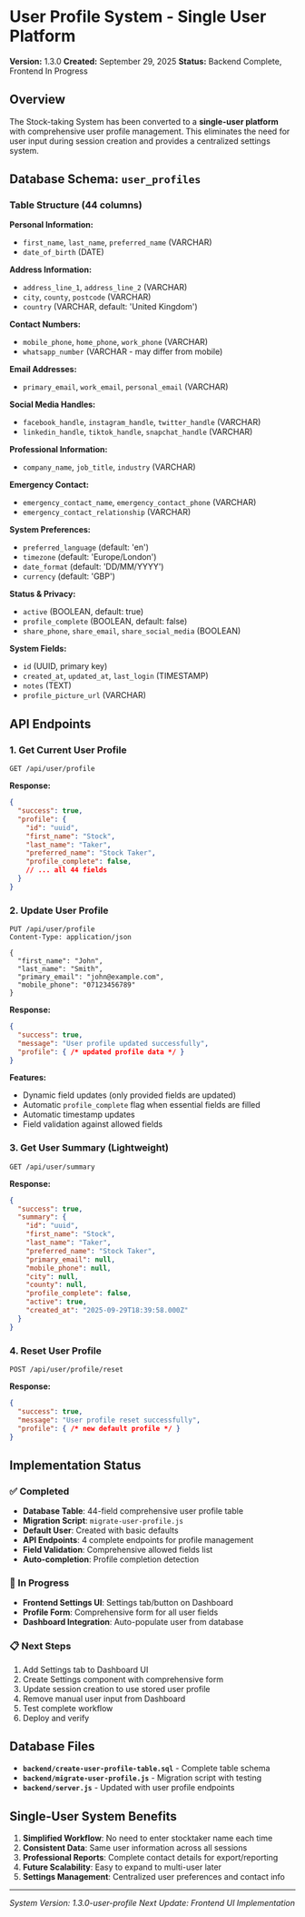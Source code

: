 # User Profile System - Single User Platform

**Version:** 1.3.0
**Created:** September 29, 2025
**Status:** Backend Complete, Frontend In Progress

## Overview

The Stock-taking System has been converted to a **single-user platform** with comprehensive user profile management. This eliminates the need for user input during session creation and provides a centralized settings system.

## Database Schema: `user_profiles`

### Table Structure (44 columns)

**Personal Information:**
- `first_name`, `last_name`, `preferred_name` (VARCHAR)
- `date_of_birth` (DATE)

**Address Information:**
- `address_line_1`, `address_line_2` (VARCHAR)
- `city`, `county`, `postcode` (VARCHAR)
- `country` (VARCHAR, default: 'United Kingdom')

**Contact Numbers:**
- `mobile_phone`, `home_phone`, `work_phone` (VARCHAR)
- `whatsapp_number` (VARCHAR - may differ from mobile)

**Email Addresses:**
- `primary_email`, `work_email`, `personal_email` (VARCHAR)

**Social Media Handles:**
- `facebook_handle`, `instagram_handle`, `twitter_handle` (VARCHAR)
- `linkedin_handle`, `tiktok_handle`, `snapchat_handle` (VARCHAR)

**Professional Information:**
- `company_name`, `job_title`, `industry` (VARCHAR)

**Emergency Contact:**
- `emergency_contact_name`, `emergency_contact_phone` (VARCHAR)
- `emergency_contact_relationship` (VARCHAR)

**System Preferences:**
- `preferred_language` (default: 'en')
- `timezone` (default: 'Europe/London')
- `date_format` (default: 'DD/MM/YYYY')
- `currency` (default: 'GBP')

**Status & Privacy:**
- `active` (BOOLEAN, default: true)
- `profile_complete` (BOOLEAN, default: false)
- `share_phone`, `share_email`, `share_social_media` (BOOLEAN)

**System Fields:**
- `id` (UUID, primary key)
- `created_at`, `updated_at`, `last_login` (TIMESTAMP)
- `notes` (TEXT)
- `profile_picture_url` (VARCHAR)

## API Endpoints

### 1. Get Current User Profile
```http
GET /api/user/profile
```
**Response:**
```json
{
  "success": true,
  "profile": {
    "id": "uuid",
    "first_name": "Stock",
    "last_name": "Taker",
    "preferred_name": "Stock Taker",
    "profile_complete": false,
    // ... all 44 fields
  }
}
```

### 2. Update User Profile
```http
PUT /api/user/profile
Content-Type: application/json

{
  "first_name": "John",
  "last_name": "Smith",
  "primary_email": "john@example.com",
  "mobile_phone": "07123456789"
}
```
**Response:**
```json
{
  "success": true,
  "message": "User profile updated successfully",
  "profile": { /* updated profile data */ }
}
```

**Features:**
- Dynamic field updates (only provided fields are updated)
- Automatic `profile_complete` flag when essential fields are filled
- Automatic timestamp updates
- Field validation against allowed fields

### 3. Get User Summary (Lightweight)
```http
GET /api/user/summary
```
**Response:**
```json
{
  "success": true,
  "summary": {
    "id": "uuid",
    "first_name": "Stock",
    "last_name": "Taker",
    "preferred_name": "Stock Taker",
    "primary_email": null,
    "mobile_phone": null,
    "city": null,
    "county": null,
    "profile_complete": false,
    "active": true,
    "created_at": "2025-09-29T18:39:58.000Z"
  }
}
```

### 4. Reset User Profile
```http
POST /api/user/profile/reset
```
**Response:**
```json
{
  "success": true,
  "message": "User profile reset successfully",
  "profile": { /* new default profile */ }
}
```

## Implementation Status

### ✅ Completed
- **Database Table**: 44-field comprehensive user profile table
- **Migration Script**: `migrate-user-profile.js`
- **Default User**: Created with basic defaults
- **API Endpoints**: 4 complete endpoints for profile management
- **Field Validation**: Comprehensive allowed fields list
- **Auto-completion**: Profile completion detection

### 🔄 In Progress
- **Frontend Settings UI**: Settings tab/button on Dashboard
- **Profile Form**: Comprehensive form for all user fields
- **Dashboard Integration**: Auto-populate user from database

### 📋 Next Steps
1. Add Settings tab to Dashboard UI
2. Create Settings component with comprehensive form
3. Update session creation to use stored user profile
4. Remove manual user input from Dashboard
5. Test complete workflow
6. Deploy and verify

## Database Files

- **`backend/create-user-profile-table.sql`** - Complete table schema
- **`backend/migrate-user-profile.js`** - Migration script with testing
- **`backend/server.js`** - Updated with user profile endpoints

## Single-User System Benefits

1. **Simplified Workflow**: No need to enter stocktaker name each time
2. **Consistent Data**: Same user information across all sessions
3. **Professional Reports**: Complete contact details for export/reporting
4. **Future Scalability**: Easy to expand to multi-user later
5. **Settings Management**: Centralized user preferences and contact info

---

*System Version: 1.3.0-user-profile*
*Next Update: Frontend UI Implementation*